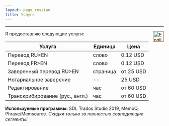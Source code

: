 ```yaml
---
layout: page_russian
title: Услуги
---
```


----------
<a href="{{ site.baseurl }}services/"><img src="{{ site.baseurl }}public/english_icon.png" alt="English version of website" style="border:1px solid;border-color:rgb(196, 120, 52);width:32px;margin-left:20px;padding:0px;background:transparent;" align="right"></a>
Я предоставляю следующие услуги:

<table>
  <thead>
    <tr>
      <th>Услуга</th>
      <th>Единица</th>
      <th>Цена</th>
    </tr>
  </thead>
  <tbody>
    <tr>
      <td>Перевод RU>EN</td>
      <td>слово</td>
      <td>0.12 USD</td>
    </tr>
    <tr>
      <td>Перевод FR>EN</td>
      <td>слово</td>
      <td>0.12 USD</td>
    </tr>
    <tr>
      <td>Заверенный перевод RU>EN</td>
      <td>страница</td>
      <td>от 25 USD</td>
    </tr>
    <tr>
      <td>Нотариальное заверение</td>
      <td>--</td>
      <td>25 USD</td>
    </tr>
    <tr>
      <td>Редактирование</td>
      <td>час</td>
      <td>от 60 USD</td>
    </tr>
    <tr>
      <td>Транскрибирование (рус., англ.)</td>
      <td>час</td>
      <td>от 60 USD</td>
    </tr>
  </tbody>
</table>

**Используемые программы:** SDL Trados Studio 2019, MemoQ, Phrase/Memsource. *Скидки только за полностью совпадающие сегменты!*
